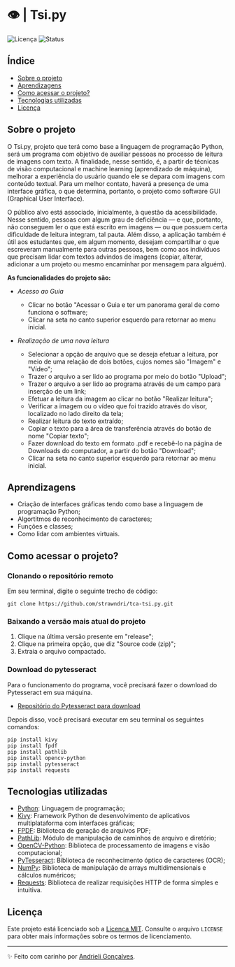 # 👁️ | Tsi.py

![Licença](https://img.shields.io/badge/Licen%C3%A7a-MIT-f5b5ca.svg)
![Status](https://img.shields.io/badge/Status-Concluído-abf285.svg)

## Índice

- [Sobre o projeto](#sobre-o-projeto)
- [Aprendizagens](#aprendizagens)
- [Como acessar o projeto?](#como-acessar-o-projeto)
- [Tecnologias utilizadas](#tecnologias-utilizadas)
- [Licença](#licença)

## Sobre o projeto

O Tsi.py, projeto que terá como base a linguagem de programação Python, será um programa com objetivo de auxiliar pessoas no processo de leitura de imagens com texto. A finalidade, nesse sentido, é, a partir de técnicas de visão computacional e machine learning (aprendizado de máquina), melhorar a experiência do usuário quando ele se depara com imagens com conteúdo textual. Para um melhor contato, haverá a presença de uma interface gráfica, o que determina, portanto, o projeto como software GUI (Graphical User Interface). 

O público alvo está associado, inicialmente, à questão da acessibilidade. Nesse sentido, pessoas com algum grau de deficiência — e que, portanto, não conseguem ler o que está escrito em imagens — ou que possuem certa dificuldade de leitura integram, tal pauta. Além disso, a aplicação também é útil aos estudantes que, em algum momento, desejam compartilhar o que escreveram manualmente para outras pessoas, bem como aos indivíduos que precisam lidar com textos advindos de imagens (copiar, alterar, adicionar a um projeto ou mesmo encaminhar por mensagem para alguém).

**As funcionalidades do projeto são:**
- _Acesso ao Guia_
  - Clicar no botão "Acessar o Guia e ter um panorama geral de como funciona o software;
  - Clicar na seta no canto superior esquerdo para retornar ao menu inicial.

- _Realização de uma nova leitura_
  - Selecionar a opção de arquivo que se deseja efetuar a leitura, por meio de uma relação de dois botões, cujos nomes são "Imagem" e "Vídeo";
  - Trazer o arquivo a ser lido ao programa por meio do botão "Upload";
  - Trazer o arquivo a ser lido ao programa através de um campo para inserção de um link;
  - Efetuar a leitura da imagem ao clicar no botão "Realizar leitura";
  - Verificar a imagem ou o vídeo que foi trazido através do visor, localizado no lado direito da tela;
  - Realizar leitura do texto extraído;
  - Copiar o texto para a área de transferência através do botão de nome "Copiar texto";
  - Fazer download do texto em formato .pdf e recebê-lo na página de Downloads do computador, a partir do botão "Download";
  - Clicar na seta no canto superior esquerdo para retornar ao menu inicial.

## Aprendizagens
- Criação de interfaces gráficas tendo como base a linguagem de programação Python;
- Algortitmos de reconhecimento de caracteres;
- Funções e classes;
- Como lidar com ambientes virtuais.

## Como acessar o projeto?

### Clonando o repositório remoto
Em seu terminal, digite o seguinte trecho de código:
```
git clone https://github.com/strawndri/tca-tsi.py.git
```

### Baixando a versão mais atual do projeto
1. Clique na última versão presente em "release";
2. Clique na primeira opção, que diz "Source code (zip)";
3. Extraia o arquivo compactado.

### Download do pytesseract
Para o funcionamento do programa, você precisará fazer o download do Pytesseract em sua máquina. 
- [Repositório do Pytesseract para download](https://github.com/tesseract-ocr/tesseract/wiki/Downloads)

Depois disso, você precisará executar em seu terminal os seguintes comandos:
```
pip install kivy
pip install fpdf
pip install pathlib
pip install opencv-python
pip install pytesseract
pip install requests
```

## Tecnologias utilizadas
- [Python](https://docs.python.org/3/): Linguagem de programação;
- [Kivy](https://kivy.org/): Framework Python de desenvolvimento de aplicativos multiplataforma com interfaces gráficas;
- [FPDF](https://pypi.org/project/fpdf/): Biblioteca de geração de arquivos PDF;
- [PathLib](https://docs.python.org/3/library/pathlib.html): Módulo de manipulação de caminhos de arquivo e diretório;
- [OpenCV-Python](https://pypi.org/project/opencv-python/): Biblioteca de processamento de imagens e visão computacional;
- [PyTesseract](https://pypi.org/project/pytesseract/): Biblioteca de reconhecimento óptico de caracteres (OCR);
- [NumPy](https://numpy.org/doc/stable/): Biblioteca de manipulação de arrays multidimensionais e cálculos numéricos;
- [Requests](https://pypi.org/project/requests/): Biblioteca de realizar requisições HTTP de forma simples e intuitiva.

## Licença

Este projeto está licenciado sob a [Licença MIT](https://opensource.org/licenses/MIT). Consulte o arquivo `LICENSE` para obter mais informações sobre os termos de licenciamento.

---

✨ Feito com carinho por [Andrieli Gonçalves](https://github.com/strawndri).
